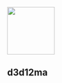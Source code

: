 <img src="https://github.com/user-attachments/assets/572e4bbc-7907-4821-8315-45324dc8dfb7" width=110px></img>

## d3d12ma
